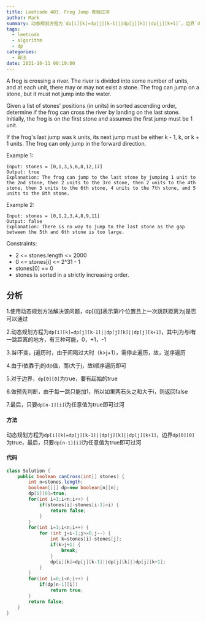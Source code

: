 ```yaml
---
title: Leetcode 403. Frog Jump 青蛙过河
author: Mark
summary: 动态规划方程为`dp[i][k]=dp[j][k-1]||dp[j][k]||dp[j][k+1]`，边界`dp[0][0]`为true，最后，只要`dp[n-1][i]`i为任意值为true即可过河
tags:
  - leetcode
  - algorithm
  - dp
categories:
  - 算法
date: 2021-10-11 00:19:00
---
```


A frog is crossing a river. The river is divided into some number of units, and at each unit, there may or may not exist a stone. The frog can jump on a stone, but it must not jump into the water.

Given a list of stones' positions (in units) in sorted ascending order, determine if the frog can cross the river by landing on the last stone. Initially, the frog is on the first stone and assumes the first jump must be 1 unit.

If the frog's last jump was k units, its next jump must be either k - 1, k, or k + 1 units. The frog can only jump in the forward direction.

 

Example 1:

```
Input: stones = [0,1,3,5,6,8,12,17]
Output: true
Explanation: The frog can jump to the last stone by jumping 1 unit to the 2nd stone, then 2 units to the 3rd stone, then 2 units to the 4th stone, then 3 units to the 6th stone, 4 units to the 7th stone, and 5 units to the 8th stone.
```
Example 2:

```
Input: stones = [0,1,2,3,4,8,9,11]
Output: false
Explanation: There is no way to jump to the last stone as the gap between the 5th and 6th stone is too large.
```

Constraints:

+ 2 <= stones.length <= 2000
+ 0 <= stones[i] <= 2^31 - 1
+ stones[0] == 0
+ stones is sorted in a strictly increasing order.

## 分析

1.使用动态规划方法解决该问题，dp[i][j]表示第i个位置且上一次跳跃距离为j是否可以通过

2.动态规划方程为`dp[i][k]=dp[j][k-1]||dp[j][k]||dp[j][k+1]`，其中j为与i有一跳距离的地方，有三种可能，0，+1，-1

3.当i不变，j遍历时，由于间隔过大时（k>j+1），需停止遍历，故，逆序遍历

4.由于i依靠于j的dp值，而i大于j，故i顺序遍历即可

5.对于边界，`dp[0][0]`为true，要有起始的true

6.做预先判断，由于每一跳只能加1，所以如果两石头之和大于i，则返回false

7.最后，只要`dp[n-1][i]`i为任意值为true即可过河


#### 方法

动态规划方程为`dp[i][k]=dp[j][k-1]||dp[j][k]||dp[j][k+1]`，边界`dp[0][0]`为true，最后，只要`dp[n-1][i]`i为任意值为true即可过河

#### 代码

```java
class Solution {
    public boolean canCross(int[] stones) {
        int n=stones.length;
        boolean[][] dp=new boolean[n][n];
        dp[0][0]=true;
        for(int i=1;i<n;i++) {
            if(stones[i]-stones[i-1]>i) {
                return false;
            }
        }
        for(int i=1;i<n;i++) {
            for (int j=i-1;j>=0;j--) {
                int k=stones[i]-stones[j];
                if(k>j+1) {
                    break;
                }
                dp[i][k]=dp[j][k-1]||dp[j][k]||dp[j][k+1];
            }
        }
        for(int i=0;i<n;i++) {
            if(dp[n-1][i])
                return true;
        }
        return false;
    }
}
```

